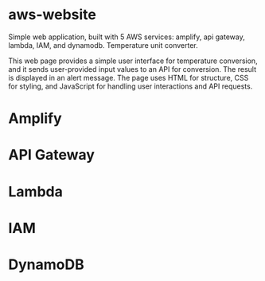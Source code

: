# aws-website
Simple web application, built with 5 AWS services: amplify, api gateway, lambda, IAM, and dynamodb. Temperature unit converter.

This web page provides a simple user interface for temperature conversion, and it sends user-provided input values to an API for conversion. The result is displayed in an alert message. The page uses HTML for structure, CSS for styling, and JavaScript for handling user interactions and API requests.
# Amplify
# API Gateway
# Lambda
# IAM
# DynamoDB
